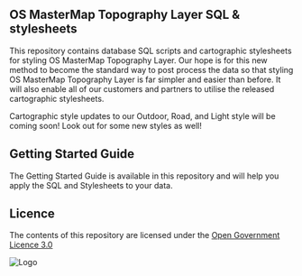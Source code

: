 ## OS MasterMap Topography Layer SQL & stylesheets

This repository contains database SQL scripts and cartographic stylesheets for styling OS MasterMap Topography Layer. Our hope is for this new method to become the standard way to post process the data so that styling OS MasterMap Topography Layer is far simpler and easier than before. It will also enable all of our customers and partners to utilise the released cartographic stylesheets.

Cartographic style updates to our Outdoor, Road, and Light style will be coming soon! Look out for some new styles as well!

## Getting Started Guide

The Getting Started Guide is available in this repository and will help you apply the SQL and Stylesheets to your data.

## Licence

The contents of this repository are licensed under the [Open Government Licence 3.0](https://www.nationalarchives.gov.uk/doc/open-government-licence/version/)

![Logo](http://www.nationalarchives.gov.uk/images/infoman/ogl-symbol-41px-retina-black.png "OGL logo")
